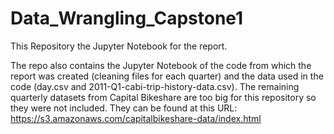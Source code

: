 # Data_Wrangling_Capstone1

This Repository the Jupyter Notebook for the report.

The repo also contains the Jupyter Notebook of the code from which the report was created (cleaning files for each quarter) and the data used in the code (day.csv and 2011-Q1-cabi-trip-history-data.csv). The remaining quarterly datasets from Capital Bikeshare are too big for this repository so they were not included. They can be found at this URL: https://s3.amazonaws.com/capitalbikeshare-data/index.html 
